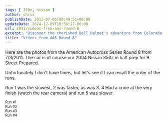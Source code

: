 ```yaml
---
tags: [ 350z, nissan ]
author: chris
publishDate: 2011-07-06T00:49:51+00:00
updateDate: 2024-12-09T10:56:17-06:00
url: 2011/videos-from-aas-round-8
excerpt: "Discover the cherished Bell Helmet's adventure from Colorado to California, lost during a move, and its unexpected reunion with the owner."
title: "Videos from AAS Round 8"
---
```


Here are the photos from the American Autocross Series Round 8 from 7/3/2011. The car is of course our 2004 Nissan 350z in half prep for B Street Prepared.

Unfortunately I don't have times, but let's see if I can recall the order of the runs.

Run 1 was the slowest, 2 was faster, as was 3. 4 Had a cone at the very finish (watch the rear camera) and run 5 was slower.

<div style="padding-bottom: 0px; margin: 0px; padding-left: 0px; padding-right: 0px; display: inline; float: none; padding-top: 0px" id="scid:5737277B-5D6D-4f48-ABFC-DD9C333F4C5D:8477d17b-f384-4478-aeca-25daff4fc5c1" class="wlWriterEditableSmartContent"><div id="604b061d-43fe-481e-94d2-4f5d8f6dc450" style="margin: 0px; padding: 0px; display: inline;"><div><a href="https://www.youtube.com/watch?v=oaOHuYZOKVY&amp;feature=youtube_gdata_player" target="_new"><img src="/assets/images/PublishThumbnails/Windows-Live-Writer/aa8a8ef8fc27_1307B/video2a72ba20a731.jpg" style="border-style: none" galleryimg="no" onload="var downlevelDiv = document.getElementById('604b061d-43fe-481e-94d2-4f5d8f6dc450'); downlevelDiv.innerHTML = "&lt;div&gt;&lt;object width=\"448\" height=\"252\"&gt;&lt;param name=\"movie\" value=\"https://www.youtube.com/v/oaOHuYZOKVY?hl=en&amp;hd=1\"&gt;&lt;\/param&gt;&lt;embed src=\"https://www.youtube.com/v/oaOHuYZOKVY?hl=en&amp;hd=1\"  width=\"448\" height=\"252\"&gt;&lt;\/embed&gt;&lt;\/object&gt;&lt;\/div&gt;";" alt=""></a></div></div><div style="width:448px;clear:both;font-size:.8em">Run #1</div></div>  

<div style="padding-bottom: 0px; margin: 0px; padding-left: 0px; padding-right: 0px; display: inline; float: none; padding-top: 0px" id="scid:5737277B-5D6D-4f48-ABFC-DD9C333F4C5D:842deec5-f6b1-491b-a78b-e0bf1009829e" class="wlWriterEditableSmartContent"><div id="bf52e879-c3d7-4885-946e-d0855a1dc8e2" style="margin: 0px; padding: 0px; display: inline;"><div><a href="https://www.youtube.com/watch?v=O34lVmvTsIo&amp;feature=youtube_gdata_player" target="_new"><img src="/assets/images/PublishThumbnails/Windows-Live-Writer/aa8a8ef8fc27_1307B/videof2bb73f35c7d.jpg" style="border-style: none" galleryimg="no" onload="var downlevelDiv = document.getElementById('bf52e879-c3d7-4885-946e-d0855a1dc8e2'); downlevelDiv.innerHTML = "&lt;div&gt;&lt;object width=\"448\" height=\"252\"&gt;&lt;param name=\"movie\" value=\"https://www.youtube.com/v/O34lVmvTsIo?hl=en&amp;hd=1\"&gt;&lt;\/param&gt;&lt;embed src=\"https://www.youtube.com/v/O34lVmvTsIo?hl=en&amp;hd=1\"  width=\"448\" height=\"252\"&gt;&lt;\/embed&gt;&lt;\/object&gt;&lt;\/div&gt;";" alt=""></a></div></div>


<div style="width:448px;clear:both;font-size:.8em">Run #2</div></div>  <div style="padding-bottom: 0px; margin: 0px; padding-left: 0px; padding-right: 0px; display: inline; float: none; padding-top: 0px" id="scid:5737277B-5D6D-4f48-ABFC-DD9C333F4C5D:2d657025-f6ea-4316-aa2c-795d4296de75" class="wlWriterEditableSmartContent"><div id="9a9a4e86-0e13-4342-8e57-3248eaa56eb9" style="margin: 0px; padding: 0px; display: inline;"><div><a href="https://www.youtube.com/watch?v=wfBU7Y8qr5c&amp;feature=youtube_gdata_player" target="_new"><img src="/assets/images/PublishThumbnails/Windows-Live-Writer/aa8a8ef8fc27_1307B/videof74ef842cd10.jpg" style="border-style: none" galleryimg="no" onload="var downlevelDiv = document.getElementById('9a9a4e86-0e13-4342-8e57-3248eaa56eb9'); downlevelDiv.innerHTML = "&lt;div&gt;&lt;object width=\"448\" height=\"252\"&gt;&lt;param name=\"movie\" value=\"https://www.youtube.com/v/wfBU7Y8qr5c?hl=en&amp;hd=1\"&gt;&lt;\/param&gt;&lt;embed src=\"https://www.youtube.com/v/wfBU7Y8qr5c?hl=en&amp;hd=1\"  width=\"448\" height=\"252\"&gt;&lt;\/embed&gt;&lt;\/object&gt;&lt;\/div&gt;";" alt=""></a></div></div>

<div style="width:448px;clear:both;font-size:.8em">Run #3</div></div>  <div style="padding-bottom: 0px; margin: 0px; padding-left: 0px; padding-right: 0px; display: inline; float: none; padding-top: 0px" id="scid:5737277B-5D6D-4f48-ABFC-DD9C333F4C5D:c92a19d8-c881-480b-a8be-61599ef4b6d1" class="wlWriterEditableSmartContent"><div id="4c6cc0a6-c41f-4da8-812e-0f32d467a122" style="margin: 0px; padding: 0px; display: inline;"><div><a href="https://www.youtube.com/watch?v=PUXzOpd_zNk&amp;feature=youtube_gdata_player" target="_new"><img src="/assets/images/PublishThumbnails/Windows-Live-Writer/aa8a8ef8fc27_1307B/videoeef81d4a713f.jpg" style="border-style: none" galleryimg="no" onload="var downlevelDiv = document.getElementById('4c6cc0a6-c41f-4da8-812e-0f32d467a122'); downlevelDiv.innerHTML = "&lt;div&gt;&lt;object width=\"448\" height=\"252\"&gt;&lt;param name=\"movie\" value=\"https://www.youtube.com/v/PUXzOpd_zNk?hl=en&amp;hd=1\"&gt;&lt;\/param&gt;&lt;embed src=\"https://www.youtube.com/v/PUXzOpd_zNk?hl=en&amp;hd=1\"  width=\"448\" height=\"252\"&gt;&lt;\/embed&gt;&lt;\/object&gt;&lt;\/div&gt;";" alt=""></a></div></div><div style="width:448px;clear:both;font-size:.8em">Run #4</div></div> 

<div style="padding-bottom: 0px; margin: 0px; padding-left: 0px; padding-right: 0px; display: inline; float: none; padding-top: 0px" id="scid:5737277B-5D6D-4f48-ABFC-DD9C333F4C5D:4f4d81ec-553f-48b1-b487-c8068d48cb6d" class="wlWriterEditableSmartContent"><div id="e2fabe59-9342-4e4a-8f3d-4ad5a116f390" style="margin: 0px; padding: 0px; display: inline;"><div><a href="https://www.youtube.com/watch?v=8_3--W34ZxA&amp;feature=youtube_gdata_player" target="_new"><img src="/assets/images/PublishThumbnails/Windows-Live-Writer/aa8a8ef8fc27_1307B/video48f5a8bfcf8d.jpg" style="border-style: none" galleryimg="no" onload="var downlevelDiv = document.getElementById('e2fabe59-9342-4e4a-8f3d-4ad5a116f390'); downlevelDiv.innerHTML = "&lt;div&gt;&lt;object width=\"448\" height=\"252\"&gt;&lt;param name=\"movie\" value=\"https://www.youtube.com/v/8_3--W34ZxA?hl=en&amp;hd=1\"&gt;&lt;\/param&gt;&lt;embed src=\"https://www.youtube.com/v/8_3--W34ZxA?hl=en&amp;hd=1\"  width=\"448\" height=\"252\"&gt;&lt;\/embed&gt;&lt;\/object&gt;&lt;\/div&gt;";" alt=""></a></div></div></div>
